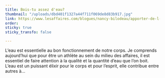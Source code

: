 ```yaml
---
title: Bois-tu assez d'eau?
thumbnail: "/uploads/dbd401f1327a44f711f069de8d83b917.jpg"
link: https://www.lesaffaires.com/blogues/nancy-bilodeau/apporter-de-l-eau-a-son-moulin/635203
order: 
sticky: true
sticky_transfo: false

---
```

L’eau est essentielle au bon fonctionnement de notre corps. Je comprends aujourd’hui que pour être un athlète au sein du milieu des affaires, il est essentiel de faire attention à la qualité et la quantité d’eau que l’on boit. L’eau est un puissant élixir pour le corps et pour l’esprit, elle contribue entre autres à...